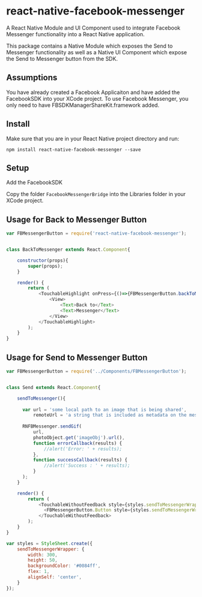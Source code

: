 # react-native-facebook-messenger
A React Native Module and UI Component used to integrate Facebook Messenger functionality into a React Native application.

This package contains a Native Module which exposes the Send to Messenger functionality as well as a Native UI Component which expose the Send to Messenger button from the SDK. 

Assumptions
-----------

You have already created a Facebook Applicaiton and have added the FacebookSDK into your XCode project.  To use Facebook Messenger, you only need to have FBSDKManagerShareKit.framework added.


Install
-------

Make sure that you are in your React Native project directory and run:

```npm install react-native-facebook-messenger --save```


Setup
-----

Add the FacebookSDK

Copy the folder ```FacebookMessengerBridge``` into the Libraries folder in your XCode project.


Usage for Back to Messenger Button
-----

```javascript
var FBMessengerButton = require('react-native-facebook-messenger');


class BackToMessenger extends React.Component{

    constructor(props){
        super(props);
    }

    render() {
        return (
            <TouchableHighlight onPress={()=>{FBMessengerButton.backToMessenger();}}>
                <View>
                    <Text>Back to</Text>
                    <Text>Messenger</Text>
                </View>
            </TouchableHighlight>
        );
    }
}
```


Usage for Send to Messenger Button
-----

```javascript
var FBMessengerButton = require('../Components/FBMessengerButton');


class Send extends React.Component{

    sendToMessenger(){
      
      var url = 'some local path to an image that is being shared',
          remoteUrl = 'a string that is included as metadata on the message.'
      
      RNFBMessenger.sendGif(
          url,
          photoObject.get('imageObj').url(),
          function errorCallback(results) {
              //alert('Error: ' + results);
          },
          function successCallback(results) {
              //alert('Success : ' + results);
          }
      );
    }

    render() {
        return (
            <TouchableWithoutFeedback style={styles.sendToMessengerWrapper} onPress={this.sendToMessenger.bind(this)}>
              <FBMessengerButton.Button style={styles.sendToMessengerWrapper} />
            </TouchableWithoutFeedback>
        );
    }
}

var styles = StyleSheet.create({
    sendToMessengerWrapper: {
        width: 300,
        height: 50,
        backgroundColor: '#0084ff',
        flex: 1,
        alignSelf: 'center',
    }
});
```
